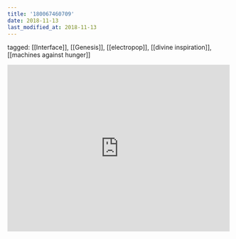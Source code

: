 ```yaml
---
title: '180067460709'
date: 2018-11-13
last_modified_at: 2018-11-13
---
```

tagged: [[Interface]], [[Genesis]], [[electropop]], [[divine inspiration]], [[machines against hunger]]
<iframe allow="accelerometer; autoplay; clipboard-write; encrypted-media; gyroscope; picture-in-picture" allowfullscreen="" frameborder="0" height="375" id="youtube_iframe" src="https://www.youtube.com/embed/w3UkHNa6f3U?feature=oembed&amp;enablejsapi=1&amp;origin=https://safe.txmblr.com&amp;wmode=opaque" width="500"></iframe>